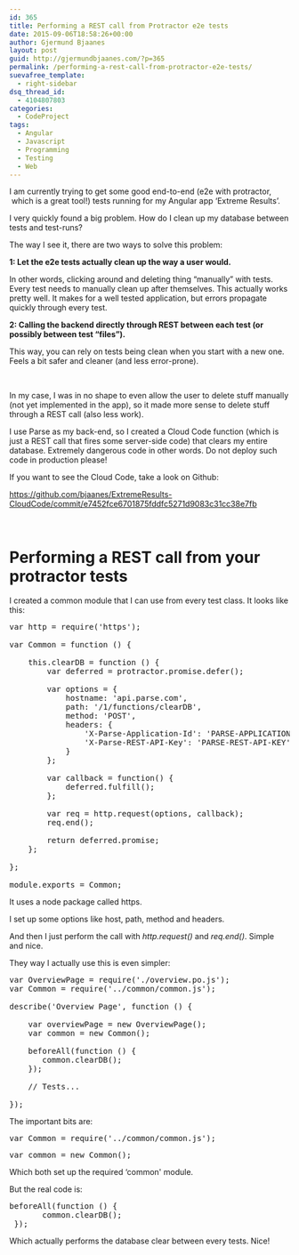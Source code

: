 ```yaml
---
id: 365
title: Performing a REST call from Protractor e2e tests
date: 2015-09-06T18:58:26+00:00
author: Gjermund Bjaanes
layout: post
guid: http://gjermundbjaanes.com/?p=365
permalink: /performing-a-rest-call-from-protractor-e2e-tests/
suevafree_template:
  - right-sidebar
dsq_thread_id:
  - 4104807803
categories:
  - CodeProject
tags:
  - Angular
  - Javascript
  - Programming
  - Testing
  - Web
---
```

I am currently trying to get some good end-to-end (e2e with protractor,  which is a great tool!)
 tests running for my Angular app ‘Extreme Results’.

I very quickly found a big problem. How do I clean up my database between tests and test-runs?

<!--more-->
The way I see it, there are two ways to solve this problem:

**1: Let the e2e tests actually clean up the way a user would.**

In other words, clicking around and deleting thing “manually” with tests.
Every test needs to manually clean up after themselves.
This actually works pretty well. It makes for a well tested application, but errors propagate quickly through every test.

**2: Calling the backend directly through REST between each test (or possibly between test “files”).**

This way, you can rely on tests being clean when you start with a new one.
Feels a bit safer and cleaner (and less error-prone).

&nbsp;

In my case, I was in no shape to even allow the user to delete stuff manually (not yet implemented in the app), so it made more sense to delete stuff through a REST call (also less work).

I use Parse as my back-end, so I created a Cloud Code function (which is just a REST call that fires some server-side code) that clears my entire database. Extremely dangerous code in other words. Do not deploy such code in production please!

If you want to see the Cloud Code, take a look on Github:
  
<a href="https://github.com/bjaanes/ExtremeResults-CloudCode/commit/e7452fce6701875fddfc5271d9083c31cc38e7fb" target="_blank">https://github.com/bjaanes/ExtremeResults-CloudCode/commit/e7452fce6701875fddfc5271d9083c31cc38e7fb</a>

&nbsp;

# Performing a REST call from your protractor tests

I created a common module that I can use from every test class. It looks like this:

<pre class="lang:js decode:true">var http = require('https');

var Common = function () {

    this.clearDB = function () {
        var deferred = protractor.promise.defer();

        var options = {
            hostname: 'api.parse.com',
            path: '/1/functions/clearDB',
            method: 'POST',
            headers: {
                'X-Parse-Application-Id': 'PARSE-APPLICATION-ID',
                'X-Parse-REST-API-Key': 'PARSE-REST-API-KEY'
            }
        };

        var callback = function() {
            deferred.fulfill();
        };

        var req = http.request(options, callback);
        req.end();

        return deferred.promise;
    };

};

module.exports = Common;</pre>

It uses a node package called https.

I set up some options like host, path, method and headers.

And then I just perform the call with _http.request()_ and _req.end()_. Simple and nice.

They way I actually use this is even simpler:

<pre class="lang:js decode:true">var OverviewPage = require('./overview.po.js');
var Common = require('../common/common.js');

describe('Overview Page', function () {

    var overviewPage = new OverviewPage();
    var common = new Common();

    beforeAll(function () {
       common.clearDB();
    });

    // Tests...

});</pre>

The important bits are:

<pre class="lang:js decode:true">var Common = require('../common/common.js');</pre>

<pre class="lang:js decode:true"><span class="pl-k">var</span> common <span class="pl-k">=</span> <span class="pl-k">new</span> <span class="pl-en">Common</span>();</pre>

Which both set up the required &#8216;common' module.

But the real code is:

<pre class="lang:js decode:true ">beforeAll(function () {
       common.clearDB();
 });
</pre>

Which actually performs the database clear between every tests. Nice!